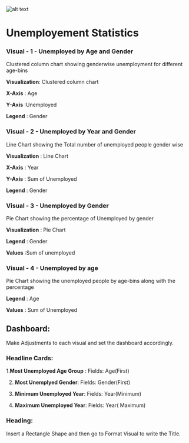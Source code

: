 ![alt text](https://ineuron.ai/images/ineuron-logo.png)

# Unemployement Statistics

### Visual - 1 - Unemployed by Age and Gender

Clustered column chart showing genderwise unemployment for different age-bins

**Visualization**: Clustered column chart

**X-Axis** : Age

**Y-Axis** :Unemployed

**Legend** : Gender


### Visual - 2 - Unemployed by Year and Gender

Line Chart showing the Total number of unemployed people gender wise

**Visualization** : Line Chart

**X-Axis** : Year

**Y-Axis** : Sum of Unemployed

**Legend** : Gender

### Visual - 3 - Unemployed by Gender 

Pie Chart showing the percentage of Unemployed by gender 

**Visualization** : Pie Chart

**Legend** : Gender

**Values** :Sum of unemployed

### Visual - 4 - Unemployed by age

Pie Chart showing the unemployed people by age-bins along with the percentage 

**Legend** : Age

**Values** : Sum of Unemployed


## Dashboard:

Make Adjustments to each visual and set the dashboard accordingly.

### Headline Cards:

1.**Most Unemployed Age Group** : 
    Fields: Age(First)

2. **Most Unemplyed Gender**: 
    Fields: Gender(First)

3. **Minimum Unemployed Year**: 
     Fields: Year(Minimum)

4. **Maximum Unemployed Year**:
     Fields: Year( Maximum)


### Heading:

Insert a Rectangle Shape and then go to Format Visual to write the Title.
